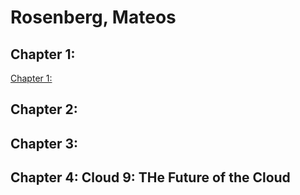 # Rosenberg, Mateos

## Chapter 1:
[Chapter 1:](../Books/1_1_Chapter_1.md)

## Chapter 2:

## Chapter 3:

## Chapter 4: Cloud 9: THe Future of the Cloud